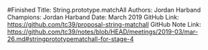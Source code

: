 #Finished
Title: String.prototype.matchAll
Authors: Jordan Harband
Champions: Jordan Harband
Date: March 2019
GitHub Link: https://github.com/tc39/proposal-string-matchall
GitHub Note Link: https://github.com/tc39/notes/blob/HEAD/meetings/2019-03/mar-26.md#stringprototypematchall-for-stage-4
